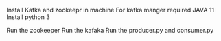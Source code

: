 
Install Kafka and zookeepr in machine
For kafka manger required JAVA 11
Install python 3

Run the zookeeper
Run the kafaka
Run the producer.py and consumer.py 

